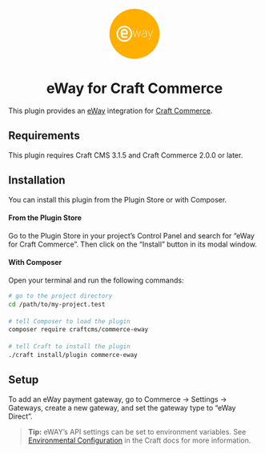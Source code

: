 <p align="center"><img src="./src/icon.svg" width="100" height="100" alt="eWay for Craft Commerce icon"></p>

<h1 align="center">eWay for Craft Commerce</h1>

This plugin provides an [eWay](https://www.eway.com.au/) integration for [Craft Commerce](https://craftcms.com/commerce).

## Requirements

This plugin requires Craft CMS 3.1.5 and Craft Commerce 2.0.0 or later.

## Installation

You can install this plugin from the Plugin Store or with Composer.

#### From the Plugin Store

Go to the Plugin Store in your project’s Control Panel and search for “eWay for Craft Commerce”. Then click on the “Install” button in its modal window.

#### With Composer

Open your terminal and run the following commands:

```bash
# go to the project directory
cd /path/to/my-project.test

# tell Composer to load the plugin
composer require craftcms/commerce-eway

# tell Craft to install the plugin
./craft install/plugin commerce-eway
```

## Setup

To add an eWay payment gateway, go to Commerce → Settings → Gateways, create a new gateway, and set the gateway type to “eWay Direct”.

> **Tip:** eWAY’s API settings can be set to environment variables. See [Environmental Configuration](https://docs.craftcms.com/v3/config/environments.html) in the Craft docs for more information.